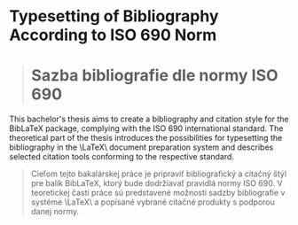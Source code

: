 # Typesetting of Bibliography According to ISO 690 Norm
> # Sazba bibliografie dle normy ISO 690

This bachelor's thesis aims to create a bibliography and citation style for the BibLaTeX package, complying with the ISO 690 international standard. The theoretical part of the thesis introduces the possibilities for typesetting the bibliography in the \LaTeX\ document preparation system and describes selected citation tools conforming to the respective standard.

> Cieľom tejto bakalárskej práce je pripraviť bibliografický a citačný štýl pre balík BibLaTeX, ktorý bude dodržiavať pravidlá normy ISO 690. V teoretickej časti práce sú predstavené možnosti sadzby bibliografie v systéme \LaTeX\ a popísané vybrané citačné produkty s podporou danej normy.
